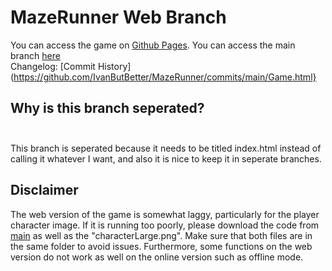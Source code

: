# MazeRunner Web Branch
You can access the game on [Github Pages](https://ivanbutbetter.github.io/MazeRunner/). You can access the main branch [here](https://github.com/IvanButBetter/MazeRunner) <br>
Changelog: [Commit History](https://github.com/IvanButBetter/MazeRunner/commits/main/Game.html}

## Why is this branch seperated? <br> <br>

This branch is seperated because it needs to be titled index.html instead of calling it whatever I want, and also it is nice to keep it in seperate branches. <br>

## Disclaimer <br>
The web version of the game is somewhat laggy, particularly for the player character image. If it is running too poorly, please download the code from [main](https://github.com/IvanButBetter/MazeRunner) as well as the "characterLarge.png". Make sure that both files are in the same folder to avoid issues. Furthermore, some functions on the web version do not work as well on the online version such as offline mode.
